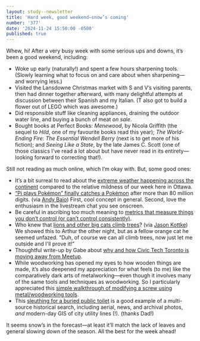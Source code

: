 ```yaml
---
layout: study--newsletter
title: 'Hard week, good weekend—snow’s coming'
number: '377'
date: '2024-11-24 15:50:00 -0500'
published: true
---
```


Whew, hi! After a very busy week with some serious ups and downs, it’s been a good weekend, including:

- Woke up early (naturally!) and spent a few hours sharpening tools. (Slowly learning what to focus on and care about when sharpening—and worrying less.)
- Visited the Lansdowne Christmas market with S and V’s visiting parents, then had dinner together afterward, with many delightful attempts at discussion between their Spanish and my Italian. (T also got to build a flower out of LEGO which was awesome.)
- Did responsible stuff like cleaning appliances, draining the outdoor water line, and buying a bunch of meat _on sale_.
- Bought books at Perfect Books: _Menewood_, by Nicola Griffith (the sequel to _Hild_, one of my favourite books read this year); _The World-Ending Fire: The Essential Wendell Berry_ (next is to get more of his fiction); and _Seeing Like a State_, by the late James C. Scott (one of those classics I’ve read a lot about but have never read in its entirety—looking forward to correcting that!).

Still not reading as much online, which I’m okay with. But, some good ones:

- It’s a bit surreal to read about the [extreme weather happening across the continent](https://www.thecanadianpressnews.ca/environment/will-a-winter-storm-hit-the-us-over-thanksgiving-week-heres-what-forecasts-show-so/article_b8a3b150-67f1-5b27-a668-0f97f7619b25.html) compared to the relative mildness of our week here in Ottawa.
- [“Pi plays Pokémon” finally catches a Pokémon](https://www.youtube.com/watch?app=desktop&v=6Sy7mbERvz4) after more than 80 million digits. (via [Andy Baio](https://waxy.org)) First, cool concept in general. Second, love the enthusiasm in the livestream chat you see onscreen.
- Be careful in ascribing too much meaning to [metrics that measure things you don’t control (or can’t control consistently)](https://surfingcomplexity.blog/2024/11/23/ttr-the-out-of-control-metric/).
- Who knew that [lions and other big cats climb trees](https://www.youtube.com/watch?app=desktop&v=DAHNXjnnELI)? (via [Jason Kottke](https://kottke.org)) We showed this to Arthur the other night, but as a fellow orange cat he seemed unfazed. “Duh, of course we can all climb trees, now just let me outside and I'll prove it!”
- Thoughtful write-up by Gabe about [why and how Civic Tech Toronto is moving away from Meetup](https://civictech.ca/2024/11/11/goodbye-meetup/).
- While woodworking has opened my eyes to how wooden things are made, it’s also deepened my appreciation for what feels (to me) like the comparatively dark arts of metalworking—even though it involves many of the same tools and techniques as woodworking. So I particularly appreciated this [simple walkthrough of modifying a screw using metal/woodworking tools](http://tinyshopww.blogspot.com/2024/11/making-new-tote-toe-screw-for-stanley-5.html).
- This [sleuthing for a buried public toilet](https://ottawacitizen.com/opinion/king-sparks-streets-history-includes-a-hidden-commode) is a good example of a multi-source historical search, including aerial, news, and archival photos, _and_ modern-day GIS of city utility lines (!). (thanks Dad!)

It seems snow’s in the forecast—at least it’ll match the lack of leaves and general slowing down of the season. All the best for the week ahead!